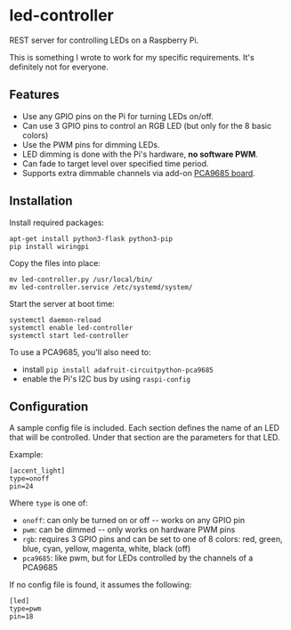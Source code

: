 # led-controller
REST server for controlling LEDs on a Raspberry Pi.

This is something I wrote to work for my specific requirements.  It's definitely not for everyone.

## Features
- Use any GPIO pins on the Pi for turning LEDs on/off.
- Can use 3 GPIO pins to control an RGB LED (but only for the 8 basic colors)
- Use the PWM pins for dimming LEDs.
- LED dimming is done with the Pi's hardware, **no software PWM**.
- Can fade to target level over specified time period.
- Supports extra dimmable channels via add-on [PCA9685 board](https://www.adafruit.com/product/815).

## Installation
Install required packages:
```
apt-get install python3-flask python3-pip
pip install wiringpi
```

Copy the files into place:
```
mv led-controller.py /usr/local/bin/
mv led-controller.service /etc/systemd/system/
```

Start the server at boot time:
```
systemctl daemon-reload
systemctl enable led-controller
systemctl start led-controller
```

To use a PCA9685, you'll also need to:
- install `pip install adafruit-circuitpython-pca9685`
- enable the Pi's I2C bus by using `raspi-config`

## Configuration
A sample config file is included.  Each section defines the name of an LED that will be controlled.  Under that section are the parameters for that LED.

Example:
```
[accent_light]
type=onoff
pin=24
```

Where `type` is one of:
- `onoff`: can only be turned on or off -- works on any GPIO pin
- `pwm`: can be dimmed -- only works on hardware PWM pins
- `rgb`: requires 3 GPIO pins and can be set to one of 8 colors: red, green, blue, cyan, yellow, magenta, white, black (off)
- `pca9685`: like pwm, but for LEDs controlled by the channels of a PCA9685

If no config file is found, it assumes the following:
```
[led]
type=pwm
pin=18
```

